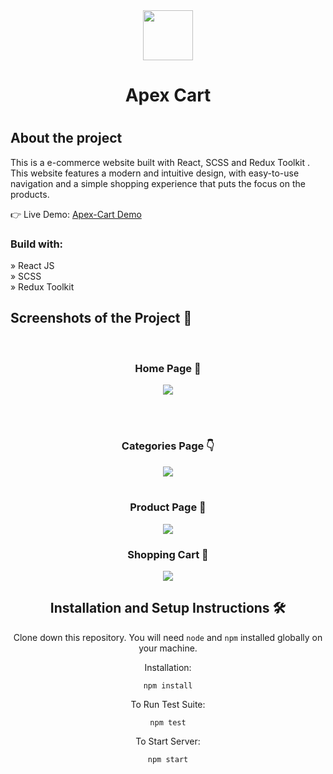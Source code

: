  <div align='center'>
<img src='https://github.com/vaibhav1202dev/Apex-Cart/assets/142654068/e34278d0-313e-447a-b61b-ffc4d0b323be.png'  height='80px' width='80px'/>
</div>
  <div align='center'><h1>Apex Cart<h1></div>
 
<h2>About the project</h2>

<p>This is a e-commerce website built with React, SCSS and Redux Toolkit . This
website features a modern and intuitive design, with easy-to-use navigation and a
simple shopping experience that puts the focus on the products.</p>


👉 Live Demo: <a href='https://apex-cart.vercel.app/'>Apex-Cart Demo</a>

<h3>Build with:</h3>

» React JS <br>
» SCSS <br>
» Redux Toolkit 


<h2>Screenshots of the Project 📸</h2>
<br>
<h3 align='center'>Home Page 🏡</h3>

<div align='center'>
<img src='https://github.com/vaibhav1202dev/Apex-Cart/assets/142654068/9bc9af8a-57ed-43cb-9798-3a079563ee75.png'/>
</div>

<br><br>

<h3 align='center'>Categories Page 👇</h3>

<div align='center'>
<img src='https://github.com/vaibhav1202dev/Apex-Cart/assets/142654068/a11ed3c1-f812-4c32-9b3f-e96954364316.png'/>

<br>
<br>
<h3 align='center'>Product Page 🎁</h3>

<div align='center'>
<img src='https://github.com/vaibhav1202dev/Apex-Cart/assets/142654068/a4e68a9f-3f92-4f60-87f7-4913de41be25.png'/>


<br>
<h3 align='center'>Shopping Cart 🛒</h3>

<div align='center'>
<img src='https://github.com/vaibhav1202dev/Apex-Cart/assets/142654068/171380f8-ed57-4390-9cbd-bdbe3653e685.png'/>
</div>

## <h2> Installation and Setup Instructions 🛠️</h2>

Clone down this repository. You will need `node` and `npm` installed globally on your machine.  

Installation:

`npm install`  

To Run Test Suite:  

`npm test`  

To Start Server:

`npm start` 
